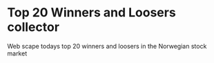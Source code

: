# Top 20 Winners and Loosers collector

Web scape todays top 20 winners and loosers in the Norwegian stock market
